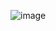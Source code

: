 ![image](https://github.com/rvitality/horror-hacks/assets/62323364/09ec6a2a-bc97-4de6-851f-6ce0a1f060e0)
